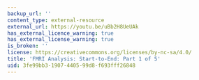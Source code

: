 ```yaml
---
backup_url: ''
content_type: external-resource
external_url: https://youtu.be/uBb2H8UeUAk
has_external_licence_warning: true
has_external_license_warning: true
is_broken: ''
license: https://creativecommons.org/licenses/by-nc-sa/4.0/
title: 'FMRI Analysis: Start-to-End: Part 1 of 5'
uid: 3fe99bb3-1907-4405-99d8-f693fff26848
---
```


